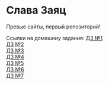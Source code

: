 

# Слава Заяц
Превые сайты, первый репозиторий!

Ссылки на домашниу задания:
[ДЗ №1](https://sousmp.github.io/lesson_12/ "Создан по курсу Веб-разработчик 10.0")  
[ДЗ №2](https://sousmp.github.io/lesson_12/ "Создан по курсу Веб-разработчик 10.0")  
[ДЗ №3](https://sousmp.github.io/lesson_12/ "Создан по курсу Веб-разработчик 10.0")  
[ДЗ №4](https://sousmp.github.io/lesson_12/ "Создан по курсу Веб-разработчик 10.0")  
[ДЗ №5](https://sousmp.github.io/lesson_12/ "Создан по курсу Веб-разработчик 10.0")  
[ДЗ №6](https://sousmp.github.io/lesson_12/ "Создан по курсу Веб-разработчик 10.0")  
[ДЗ №7](https://sousmp.github.io/lesson_12/ "Создан по курсу Веб-разработчик 10.0")  


